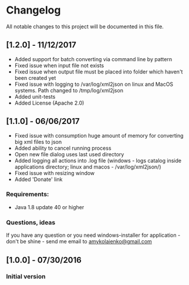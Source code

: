 # Changelog
All notable changes to this project will be documented in this file.

## [1.2.0] - 11/12/2017
- Added support for batch converting via command line by pattern
- Fixed issue when input file not exists
- Fixed issue when output file must be placed into folder which haven't been created yet
- Fixed issue with logging to /var/log/xml2json on linux and MacOS systems. Path changed to /tmp/log/xml2json
- Added unit-tests
- Added License (Apache 2.0)

## [1.1.0] - 06/06/2017
- Fixed issue with consumption huge amount of memory for converting big xml files to json
- Added ability to cancel running process
- Open new file dialog uses last used directory
- Added logging all actions into .log file (windows - logs catalog inside applications directory; linux and macos - /var/log/xml2json/)
- Fixed issue with resizing window
- Added 'Donate' link

### Requirements:
- Java 1.8 update 40 or higher

### Questions, ideas
If you have any question or you need windows-installer for application - don't be shine - send me email to amykolaienko@gmail.com

## [1.0.0] - 07/30/2016
### Initial version
